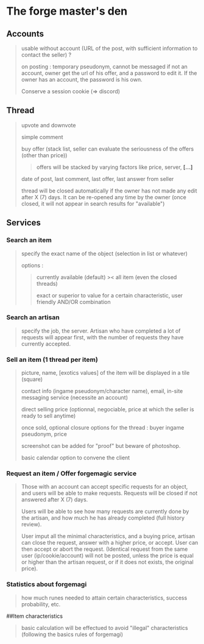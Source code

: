 # The forge master's den

## Accounts

> usable without account (URL of the post, with sufficient information to contact the seller) ? 
>
> on posting : temporary pseudonym, cannot be messaged if not an account, owner get the url of his offer, and a password to edit it. If the owner has an account, the password is his own.
>
> Conserve a session cookie (=> discord)

## Thread

> upvote and downvote
>
> simple comment
>
> buy offer (stack list, seller can evaluate the seriousness of the offers (other than price))
>
> > offers will be stacked by varying factors like price, server, __[...]__
>
> date of post, last comment, last offer, last answer from seller
>
> thread will be closed automatically if the owner has not made any edit after X (7) days. It can be re-opened any time by the owner (once closed, it will not appear in search results for "available")

## Services

### Search an item

> specify the exact name of the object (selection in list or whatever)
>
> options : 
>
> > currently available (default) >< all item (even the closed threads)
> >
> > exact or superior to value for a certain characteristic, user friendly AND/OR combination

### Search an artisan

> specify the job, the server. Artisan who have completed a lot of requests will appear first, with the number of requests they have currently accepted.

### Sell an item (1 thread per item)

> picture, name, [exotics values] of the item will be displayed in a tile (square)
>
> contact info (ingame pseudonym/character name), email, in-site messaging service (necessite an account)
>
> direct selling price (optionnal, negociable, price at which the seller is ready to sell anytime)
>
> once sold, optional closure options for the thread : buyer ingame pseudonym, price
>
> screenshot can be added for "proof" but beware of photoshop.
>
> basic calendar option to convene the client

### Request an item / Offer forgemagic service

> Those with an account can accept specific requests for an object, and users will be able to make requests. Requests will be closed if not answered after X (7) days.
>
> Users will be able to see how many requests are currently done by the artisan, and how much he has already completed (full history review).
>
> User imput all the minimal characteristics, and a buying price, artisan can close the request, answer with a higher price, or accept. User can then accept or abort the request. (Identical request from the same user (ip/cookie/account) will not be posted, unless the price is equal or higher than the artisan request, or if it does not exists, the original price).

### Statistics about forgemagi 

> how much runes needed to attain certain characteristics, success probability, etc.

##Item characteristics

> basic calculation will be effectued to avoid "illegal" characteristics (following the basics rules of forgemagi)

